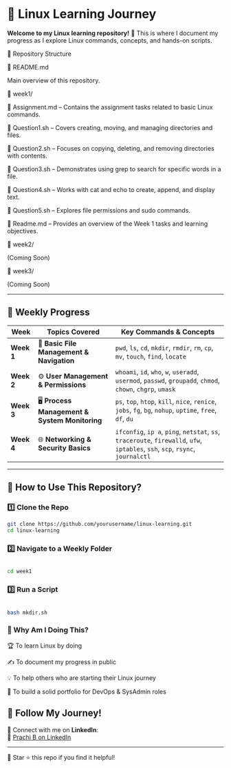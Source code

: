 # 🚀 Linux Learning Journey  

**Welcome to my Linux learning repository!** 🐧 This is where I document my progress as I explore Linux commands, concepts, and hands-on scripts.  

📂 Repository Structure

📜 README.md

Main overview of this repository.


📂 week1/

📜 Assignment.md – Contains the assignment tasks related to basic Linux commands.

📜 Question1.sh – Covers creating, moving, and managing directories and files.

📜 Question2.sh – Focuses on copying, deleting, and removing directories with contents.

📜 Question3.sh – Demonstrates using grep to search for specific words in a file.

📜 Question4.sh – Works with cat and echo to create, append, and display text.

📜 Question5.sh – Explores file permissions and sudo commands.

📜 Readme.md – Provides an overview of the Week 1 tasks and learning objectives.


📂 week2/

(Coming Soon)


📂 week3/

(Coming Soon)



---

## 📅 Weekly Progress  

| **Week**  | **Topics Covered** | **Key Commands & Concepts** |
|-----------|-------------------|------------------------------|
| **Week 1** | 📂 **Basic File Management & Navigation** | `pwd`, `ls`, `cd`, `mkdir`, `rmdir`, `rm`, `cp`, `mv`, `touch`, `find`, `locate` |
| **Week 2** | ⚙️ **User Management & Permissions** | `whoami`, `id`, `who`, `w`, `useradd`, `usermod`, `passwd`, `groupadd`, `chmod`, `chown`, `chgrp`, `umask` |
| **Week 3** | 🖥️ **Process Management & System Monitoring** | `ps`, `top`, `htop`, `kill`, `nice`, `renice`, `jobs`, `fg`, `bg`, `nohup`, `uptime`, `free`, `df`, `du` |
| **Week 4** | 🌐 **Networking & Security Basics** | `ifconfig`, `ip a`, `ping`, `netstat`, `ss`, `traceroute`, `firewalld`, `ufw`, `iptables`, `ssh`, `scp`, `rsync`, `journalctl` |
---

## 🔹 How to Use This Repository?  

### 1️⃣ Clone the Repo  
```bash
git clone https://github.com/yourusername/linux-learning.git
cd linux-learning
```
### 2️⃣ Navigate to a Weekly Folder
```bash

cd week1
```
### 3️⃣ Run a Script
```bash

bash mkdir.sh
```



### 📢 Why Am I Doing This?

🏆 To learn Linux by doing

✍️ To document my progress in public

💡 To help others who are starting their Linux journey

🎯 To build a solid portfolio for DevOps & SysAdmin roles


## 📢 Follow My Journey!  

📌 Connect with me on **LinkedIn**:  
🔗 [Prachi B on LinkedIn](https://www.linkedin.com/in/prachi-b-500aa420b)  

---

🔹 Star ⭐ this repo if you find it helpful!

